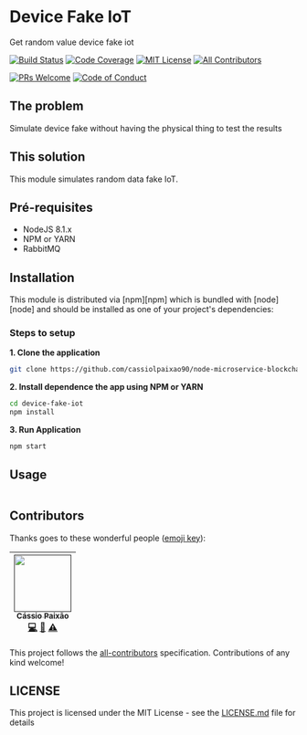 # Device Fake IoT

Get random value device fake iot

[![Build Status][build-badge]][build]
[![Code Coverage][coverage-badge]][coverage]
[![MIT License][license-badge]][license]
[![All Contributors](https://img.shields.io/badge/all_contributors-1-orange.svg?style=flat-square)](#contributors)

[![PRs Welcome][prs-badge]][prs]
[![Code of Conduct][coc-badge]][coc]

## The problem

Simulate device fake without having the physical thing to test the results

## This solution

This module simulates random data fake IoT.

## Pré-requisites

- NodeJS 8.1.x
- NPM or YARN
- RabbitMQ

## Installation

This module is distributed via [npm][npm] which is bundled with [node][node] and should
be installed as one of your project's dependencies:

### Steps to setup

**1. Clone the application**

```bash
git clone https://github.com/cassiolpaixao90/node-microservice-blockchain-iot-knot.git
```

**2. Install dependence the app using NPM or YARN**

```bash
cd device-fake-iot
npm install
```

**3. Run Application**

```bash
npm start
```

## Usage

```javascript
```

## Contributors

Thanks goes to these wonderful people ([emoji key](https://github.com/kentcdodds/all-contributors#emoji-key)):

<!-- ALL-CONTRIBUTORS-LIST:START - Do not remove or modify this section -->

| [<img src="https://avatars3.githubusercontent.com/u/16453864?s=400&v=4" width="100px;"/><br /><sub>Cássio Paixão</sub>]()<br />[💻]() [📖]() [⚠️]() |
| :----------------------------------------------------------------------------------------------------------------------------------------------------:

<!-- ALL-CONTRIBUTORS-LIST:END -->

This project follows the [all-contributors](https://github.com/kentcdodds/all-contributors) specification. Contributions of any kind welcome!

## LICENSE

This project is licensed under the MIT License - see the [LICENSE.md](https://github.com/cassiolpaixao90/node-microservice-blockchain-iot-knot/blob/master/device-fake-service/LICENSE) file for details

[build-badge]: https://img.shields.io/buildkite/3826789cf8890b426057e6fe1c4e683bdf04fa24d498885489/master.svg
[build]: ""
[coverage-badge]: https://img.shields.io/sonar/http/sonar.petalslink.com/org.ow2.petals%3Apetals-se-ase/coverage.svg
[coverage]: ""
[downloads-badge]: ""
[npm-stat]: ""
[license-badge]: https://img.shields.io/github/license/mashape/apistatus.svg
[license]: https://github.com/cassiolpaixao90/node-microservice-blockchain-iot-knot/blob/master/device-fake-service/LICENSE
[prs-badge]: https://img.shields.io/badge/PRs-welcome-brightgreen.svg?style=flat-square
[prs]: http://makeapullrequest.com
[coc-badge]: https://img.shields.io/badge/code%20of-conduct-ff69b4.svg?style=flat-square
[coc]: https://github.com/cassiolpaixao90/node-microservice-blockchain-iot-knot/blob/master/device-fake-service/CODE_OF_CONDUCT.md
[umd]: https://github.com/umdjs/umd
[npmcdn]: https://npmcdn.com
